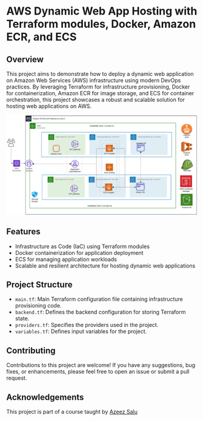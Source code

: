 # AWS Dynamic Web App Hosting with Terraform modules, Docker, Amazon ECR, and ECS

## Overview

This project aims to demonstrate how to deploy a dynamic web application on Amazon Web Services (AWS) infrastructure using modern DevOps practices. By leveraging Terraform for infrastructure provisioning, Docker for containerization, Amazon ECR for image storage, and ECS for container orchestration, this project showcases a robust and scalable solution for hosting web applications on AWS.

![diagram.png](https://github.com/pdnt/rz-infrastructure-ecs/blob/main/diagram.png?raw=true)

## Features

- Infrastructure as Code (IaC) using Terraform modules
- Docker containerization for application deployment
- ECS for managing application workloads
- Scalable and resilient architecture for hosting dynamic web applications

## Project Structure

- `main.tf`: Main Terraform configuration file containing infrastructure provisioning code.
- `backend.tf`: Defines the backend configuration for storing Terraform state.
- `providers.tf`: Specifies the providers used in the project.
- `variables.tf`: Defines input variables for the project.

## Contributing

Contributions to this project are welcome! If you have any suggestions, bug fixes, or enhancements, please feel free to open an issue or submit a pull request.


## Acknowledgements

This project is part of a course taught by [Azeez Salu](https://github.com/aosnotes77)
